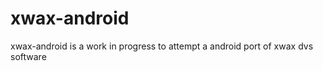 xwax-android
============

xwax-android is a work in progress to attempt a android port of xwax dvs software
